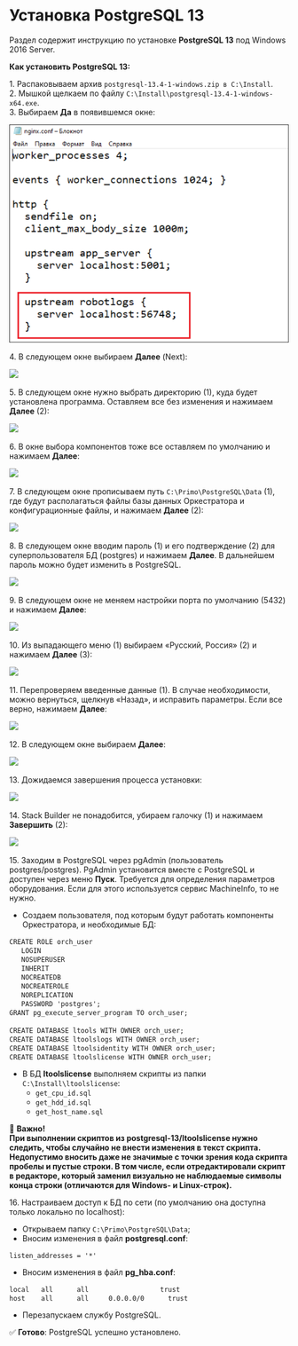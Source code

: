# Установка PostgreSQL 13
Раздел содержит инструкцию по установке **PostgreSQL 13** под Windows 2016 Server.

**Как установить PostgreSQL 13:**

1\. Распаковываем архив `postgresql-13.4-1-windows.zip в C:\Install`.\
2\. Мышкой щелкаем по файлу `C:\Install\postgresql-13.4-1-windows-x64.exe`.\
3\.	Выбираем **Да** в появившемся окне:

![](<../../../.gitbook/assets/install-nginx-win-1.png>)

4\. В следующем окне выбираем **Далее** (Next):

![](<../../../.gitbook/assets/>)

5\.	В следующем окне нужно выбрать директорию (1), куда будет установлена программа. Оставляем все без изменения и нажимаем **Далее** (2):

![](<../../../.gitbook/assets/>)

6\.	В окне выбора компонентов тоже все оставляем по умолчанию и нажимаем **Далее**:

![](<../../../.gitbook/assets/>)

7\.	В следующем окне прописываем путь `C:\Primo\PostgreSQL\Data` (1), где будут располагаться файлы базы данных Оркестратора и конфигурационные файлы, и нажимаем **Далее** (2):

![](<../../../.gitbook/assets/>)

8\.	В следующем окне вводим пароль (1) и его подтверждение (2) для суперпользователя БД (postgres) и нажимаем **Далее**. В дальнейшем пароль можно будет изменить в PostgreSQL.

![](<../../../.gitbook/assets/>)

9\.	В следующем окне не меняем настройки порта по умолчанию (5432) и нажимаем **Далее**:

![](<../../../.gitbook/assets/>)

10\. Из выпадающего меню (1) выбираем «Русский, Россия» (2) и нажимаем **Далее** (3):

![](<../../../.gitbook/assets/>)

11\. Перепроверяем введенные данные (1). В случае необходимости, можно вернуться, щелкнув «Назад», и исправить параметры. Если все верно, нажимаем **Далее**:

![](<../../../.gitbook/assets/>)

12\. В следующем окне выбираем **Далее**:

![](<../../../.gitbook/assets/>)

13\. Дожидаемся завершения процесса установки:

![](<../../../.gitbook/assets/>)

14\. Stack Builder не понадобится, убираем галочку (1) и нажимаем **Завершить** (2):

![](<../../../.gitbook/assets/>)

15\. Заходим в PostgreSQL через pgAdmin (пользователь postgres/postgres). PgAdmin установится вместе с PostgreSQL и доступен через меню **Пуск**. Требуется для определения параметров оборудования. Если для этого используется сервис MachineInfo, то не нужно.
* Создаем пользователя, под которым будут работать компоненты Оркестратора, и необходимые БД:
```
CREATE ROLE orch_user
   LOGIN
   NOSUPERUSER
   INHERIT
   NOCREATEDB
   NOCREATEROLE
   NOREPLICATION
   PASSWORD 'postgres';
GRANT pg_execute_server_program TO orch_user;

CREATE DATABASE ltools WITH OWNER orch_user;
CREATE DATABASE ltoolslogs WITH OWNER orch_user;
CREATE DATABASE ltoolsidentity WITH OWNER orch_user;
CREATE DATABASE ltoolslicense WITH OWNER orch_user;
```
* В БД **ltoolslicense** выполняем скрипты из папки `C:\Install\ltoolslicense`:
  * `get_cpu_id.sql`
  * `get_hdd_id.sql`
  * `get_host_name.sql`

:red_circle: **Важно!**\
**При выполнении скриптов из postgresql-13/ltoolslicense нужно следить, чтобы случайно не внести изменения в текст скрипта. Недопустимо вносить даже не значимые с точки зрения кода скрипта пробелы и пустые строки.
В том числе, если отредактировали скрипт в редакторе, который заменил визуально не наблюдаемые символы конца строки (отличаются для Windows- и Linux-строк).**

16\. Настраиваем доступ к БД по сети (по умолчанию она доступна только локально по localhost):
* Открываем папку `C:\Primo\PostgreSQL\Data`;
* Вносим изменения в файл **postgresql.conf**:
```
listen_addresses = '*'
```
* Вносим изменения в файл **pg_hba.conf**:
```
local   all      all                  trust
host    all      all     0.0.0.0/0  	trust
```
* Перезапускаем службу PostgreSQL.

:white_check_mark: **Готово**: PostgreSQL успешно установлено.
